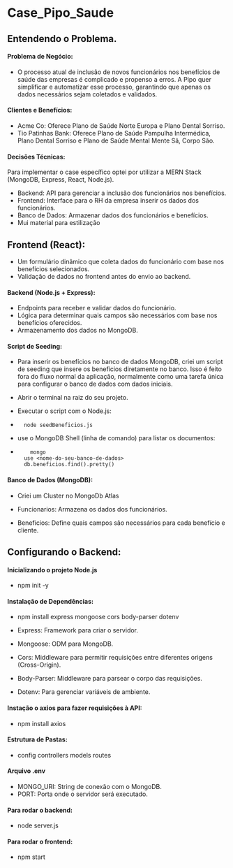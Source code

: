 # Case_Pipo_Saude


## Entendendo o Problema.

#### Problema de Negócio:
- O processo atual de inclusão de novos funcionários nos benefícios de saúde das empresas é complicado e propenso a erros. A Pipo quer simplificar e automatizar esse processo, garantindo que apenas os dados necessários sejam coletados e validados.

#### Clientes e Benefícios:
- Acme Co: Oferece Plano de Saúde Norte Europa e Plano Dental Sorriso.
- Tio Patinhas Bank: Oferece Plano de Saúde Pampulha Intermédica, Plano Dental Sorriso e Plano de Saúde Mental Mente Sã, Corpo São.

#### Decisões Técnicas:

Para implementar o case específico optei por utilizar a  MERN Stack (MongoDB, Express, React, Node.js).

- Backend: API para gerenciar a inclusão dos funcionários nos benefícios.
- Frontend: Interface para o RH da empresa inserir os dados dos funcionários.
- Banco de Dados: Armazenar dados dos funcionários e benefícios.
- Mui material para estilização

## Frontend (React):

- Um formulário dinâmico que coleta dados do funcionário com base nos benefícios selecionados.
- Validação de dados no frontend antes do envio ao backend.

#### Backend (Node.js + Express):

- Endpoints para receber e validar dados do funcionário.
- Lógica para determinar quais campos são necessários com base nos benefícios oferecidos.
- Armazenamento dos dados no MongoDB.

#### Script de Seeding: 

- Para inserir os benefícios no banco de dados MongoDB, criei um script de seeding que insere os benefícios diretamente no banco. Isso é feito fora do fluxo normal da aplicação, normalmente como uma tarefa única para configurar o banco de dados com dados iniciais.

- Abrir o terminal na raiz do seu projeto.
- Executar o script com o Node.js:
-       node seedBeneficios.js
-  use o MongoDB Shell (linha de comando) para listar os documentos:
-         mongo
        use <nome-do-seu-banco-de-dados>
        db.beneficios.find().pretty()



#### Banco de Dados (MongoDB):

- Criei um Cluster no MongoDb Atlas

- Funcionarios: Armazena os dados dos funcionários.
- Beneficios: Define quais campos são necessários para cada benefício e cliente.


## Configurando o Backend:

#### Inicializando o projeto Node.js
-  npm init -y

#### Instalação de Dependências:

-  npm install express mongoose cors body-parser dotenv

- Express: Framework para criar o servidor.
- Mongoose: ODM para MongoDB.
- Cors: Middleware para permitir requisições entre diferentes origens (Cross-Origin).
- Body-Parser: Middleware para parsear o corpo das requisições.
- Dotenv: Para gerenciar variáveis de ambiente.

#### Instação o axios para fazer requisições à API:

- npm install axios

#### Estrutura de Pastas:
-   config controllers models routes

#### Arquivo .env

- MONGO_URI: String de conexão com o MongoDB.
- PORT: Porta onde o servidor será executado.

#### Para rodar o backend:

-  node server.js

#### Para rodar o frontend:

- npm start

